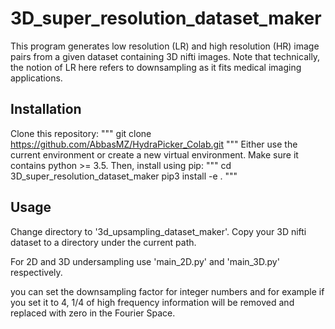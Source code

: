 # 3D_super_resolution_dataset_maker
This program generates low resolution (LR) and high resolution (HR) image pairs from a given dataset containing 3D nifti images.
Note that technically, the notion of LR here refers to downsampling as it fits medical imaging applications.

## Installation
Clone this repository:
"""
git clone https://github.com/AbbasMZ/HydraPicker_Colab.git
"""
Either use the current environment or create a new virtual environment.
Make sure it contains python >= 3.5.
Then, install using pip:
"""
cd 3D_super_resolution_dataset_maker
pip3 install -e .
"""

## Usage
Change directory to '3d_upsampling_dataset_maker'.
Copy your 3D nifti dataset to a directory under the current path.

For 2D and 3D undersampling use 'main_2D.py' and 'main_3D.py' respectively.

you can set the downsampling factor for integer numbers and for example if you set it to 4, 1/4 of high frequency information will be removed and replaced with zero in the Fourier Space.

